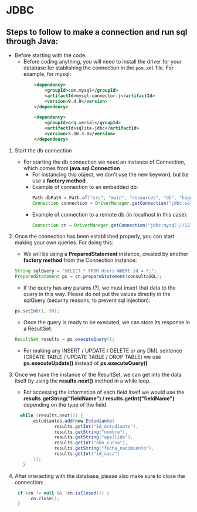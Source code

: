 # JDBC

## Steps to follow to make a connection and run sql through Java:
- Before starting with the code:
  - Before coding anything, you will need to install the driver for your database for stablishing the connection in the `pom.xml` file. For example, for mysql:
    ```xml
        <dependency>
            <groupId>com.mysql</groupId>
            <artifactId>mysql-connector-j</artifactId>
            <version>9.4.0</version>
        </dependency>

        <dependency>
            <groupId>org.xerial</groupId>
            <artifactId>sqlite-jdbc</artifactId>
            <version>3.50.3.0</version>
        </dependency>
    ```


1. Start the db connection
   - For starting the db connection we need an instance of Connection, which comes from **java.sql.Connection**
     - For instancing this object, we don't use the new keyword, but be use a **factory method**. 
     - Example of connection to an embedded db:
         ```java
         Path dbPath = Path.of("src", "main", "resources", "db", "hogwarts.db");
         Connection connection = DriverManager.getConnection("jdbc:sqlite:" + dbPath.toString());
         ```
     - Example of connection to a remote db (in localhost in this case):
        ```java
        Connection cn = DriverManager.getConnection("jdbc:mysql://127.0.0.1:3306", "root", "MyRootPassword");
        ```
     
2. Once the connection has been established properly, you can start making your own queries. For doing this:
    - We will be using a **PreparedStatement** instance, created by another **factory method** from the Connection instance:
     ```java
     String sqlQuery = "SELECT * FROM Users WHERE id = ?;";
     PreparedStatement ps = cn.prepareStatement(consultaSQL);
     ```
    - If the query has any params (?), we must insert that data to the query in this way. Please do not put the values directly in the sqlQuery (security reasons, to prevent sql injection):
     ```java
     ps.setInt(1, 99);
     ```
    - Once the query is ready to be executed, we can store its response in a ResultSet:
     ```java
     ResultSet results = ps.executeQuery();
     ```
   - For making any INSERT / UPDATE / DELETE or any DML sentence (CREATE TABLE / UPDATE TABLE / DROP TABLE) we use **ps.executeUpdate()** instead of **ps.executeQuery()**

3. Once we have the instance of the ResultSet, we can get into the data itself by using the **results.next()** method in a while loop.
    - For accessing the information of each field itself we would use the **results.getString("fieldName") / results.getInt("fieldName")** depending on the type of the field
     ```java
       while (results.next()) {
            estudiantes.add(new Estudiante(
                    results.getInt("id_estudiante"),
                    results.getString("nombre"),
                    results.getString("apellido"),
                    results.getInt("año_curso"),
                    results.getString("fecha_nacimiento"),
                    results.getInt("id_casa")
            ));
        }
     ```
4. After interacting with the database, please also make sure to close the connection:
      ```java
       if (cn != null && !cn.isClosed()) {
            cn.close();
       }
      ```
   